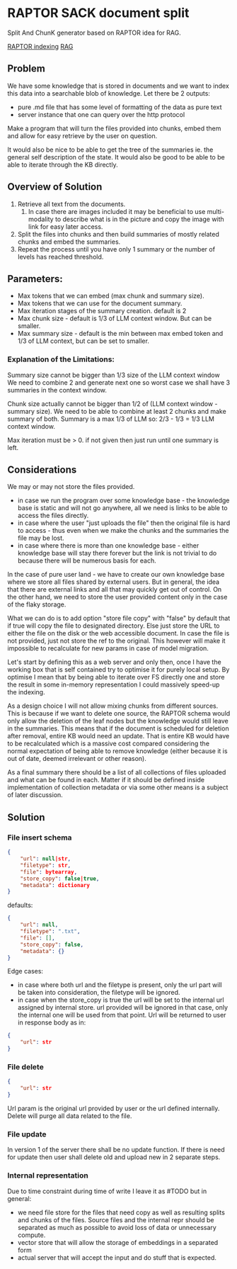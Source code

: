 # RAPTOR SACK document split 
Split And ChunK generator based on RAPTOR idea for RAG.

[RAPTOR indexing](RAPTOR%20indexing.md)
[RAG](RAG.md)

## Problem

We have some knowledge that is stored in documents and we want to index this
data into a searchable blob of knowledge. 
Let there be 2 outputs:

- pure .md file that has some level of formatting of the data as pure text 
- server instance that one can query over the http protocol 

Make a program that will turn the files provided into chunks, embed them and
allow for easy retrieve by the user on question. 

It would also be nice to be able to get the tree of the summaries ie. the
general self description of the state.
It would also be good to be able to be able to iterate through the KB directly. 

## Overview of Solution 

1. Retrieve all text from the documents.
	1. In case there are images included it may be beneficial to use multi-modality to describe what is in the picture and copy the image with link for easy later access.
2. Split the files into chunks and then build summaries of mostly related chunks and embed the summaries. 
3. Repeat the process until you have only 1 summary or the number of levels has reached threshold.

## Parameters:

- Max tokens that we can embed (max chunk and summary size).
- Max tokens that we can use for the document summary.
- Max iteration stages of the summary creation. default is 2
- Max chunk size - default is 1/3 of LLM context window. But can be smaller.
- Max summary size - default is the min between max embed token and 1/3 of LLM context, but can be set to smaller.

### Explanation of the Limitations:

Summary size cannot be bigger than 1/3 size of the LLM context window
	We need to combine 2 and generate next one so worst case we shall have 3 summaries in the context window.

Chunk size actually cannot be bigger than 1/2 of (LLM context window - summary size).
	We need to be able to combine at least 2 chunks and make summary of both. Summary is a max 1/3 of LLM so: 2/3 - 1/3 = 1/3 LLM context window.

Max iteration must be > 0. if not given then just run until one summary is left.

## Considerations 

We may or may not store the files provided. 

- in case we run the program over some knowledge base - the knowledge base is static and will not go anywhere, all we need is links to be able to access the files directly.
- in case where the user "just uploads the file" then the original file is hard to access - thus even when we make the chunks and the summaries the file may be lost.
- in case where there is more than one knowledge base - either knowledge base will stay there forever but the link is not trivial to do because there will be numerous basis for each.

In the case of pure user land - we have to create our own knowledge base where we store all files shared by external users.
But in general, the idea that there are external links and all that may quickly get out of control.
On the other hand, we need to store the user provided content only in the case of the flaky storage. 

What we can do is to add option "store file copy" with "false" by default that if true will copy the file to designated directory. Else just store the URL to either the file on the disk or the web accessible document. In case the file is not provided, just not store the ref to the original. This however will make it impossible to recalculate for new params in case of model migration.

Let's start by defining this as a web server and only then, once I have the
working box that is self contained try to optimise it for purely local setup.
By optimise I mean that by being able to iterate over FS directly one and store the result in some in-memory representation I could massively speed-up the indexing.

As a design choice I will not allow mixing chunks from different sources. This is because if we want to delete one source, the RAPTOR schema would only allow the deletion of the leaf nodes but the knowledge would still leave in the summaries. 
This means that if the document is scheduled for deletion after removal, entire KB would need an update. That is entire KB would have to be recalculated which is a massive cost compared considering the normal expectation of being able to remove knowledge (either because it is out of date, deemed irrelevant or other reason).

As a final summary there should be a list of all collections of files uploaded and what can be found in each. Matter if it should be defined inside implementation of collection metadata or via some other means is a subject of later discussion.

## Solution

### File insert schema
```json
{
	"url": null|str,
	"filetype": str,
	"file": bytearray,
	"store_copy": false|true,
	"metadata": dictionary
}
```

defaults: 
```json
{
	"url": null,
	"filetype": ".txt",
	"file": [],
	"store_copy": false,
	"metadata": {}
}
```
Edge cases: 

- in case where both url and the filetype is present, only the url part will be
taken into consideration, the filetype will be ignored.
- in case when the store_copy is true the url will be set to the internal url
assigned by internal store. url provided will be ignored in that case, only the
internal one will be used from that point. Url will be returned to user in response body as in:
```json
{
	"url": str
}
```

### File delete 
```json
{
	"url": str
}
```
Url param is the original url provided by user or the url defined internally. Delete will purge all data related to the file.

### File update
In version 1 of the server there shall be no update function. If there is need for update then user shall delete old and upload new in 2 separate steps.

### Internal representation

Due to time constraint during time of write I leave it as #TODO but in general:

- we need file store for the files that need copy as well as resulting splits and chunks of the files. Source files and the internal repr should be separated as much as possible to avoid loss of data or unnecessary compute.
- vector store that will allow the storage of embeddings in a separated form 
- actual server that will accept the input and do stuff that is expected.
